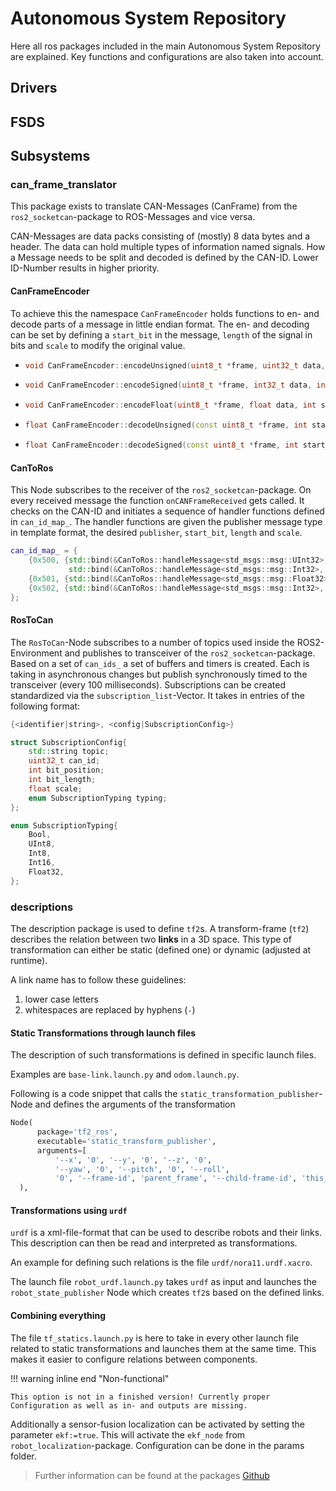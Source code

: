 # Autonomous System Repository

Here all ros packages included in the main Autonomous System Repository are explained. Key functions and configurations are also taken into account.

## Drivers

## FSDS

## Subsystems

### can_frame_translator

This package exists to translate CAN-Messages (CanFrame) from the `ros2_socketcan`-package to ROS-Messages and vice versa.

CAN-Messages are data packs consisting of (mostly) 8 data bytes and a header. The data can hold multiple types of information named signals. How a Message needs to be split and decoded is defined by the CAN-ID. Lower ID-Number results in higher priority.

#### CanFrameEncoder

To achieve this the namespace `CanFrameEncoder` holds functions to en- and decode parts of a message in little endian format. The en- and decoding can be set by defining a `start_bit` in the message, `length` of the signal in bits and `scale` to modify the original value.

- 
  ```cpp
  void CanFrameEncoder::encodeUnsigned(uint8_t *frame, uint32_t data, int start_bit, int length, float scale);
  ```
- 
  ```cpp
  void CanFrameEncoder::encodeSigned(uint8_t *frame, int32_t data, int start_bit, int length, float scale);
  ```
- 
  ```cpp
  void CanFrameEncoder::encodeFloat(uint8_t *frame, float data, int start_bit, int length, float scale);
  ```
- 
  ```cpp
  float CanFrameEncoder::decodeUnsigned(const uint8_t *frame, int start_bit, int length, float scale);
  ```
- 
  ```cpp
  float CanFrameEncoder::decodeSigned(const uint8_t *frame, int start_bit, int length, float scale);
  ```

#### CanToRos

This Node subscribes to the receiver of the `ros2_socketcan`-package. On every received message the function `onCANFrameReceived` gets called. It checks on the CAN-ID and initiates a sequence of handler functions defined in `can_id_map_`. The handler functions are given the publisher message type in template format, the desired `publisher`, `start_bit`, `length` and `scale`.

```cpp
can_id_map_ = {
    {0x500, {std::bind(&CanToRos::handleMessage<std_msgs::msg::UInt32>, this, _1, test_UInt32_publisher_, 8, 8, 1.0f),
             std::bind(&CanToRos::handleMessage<std_msgs::msg::Int32>, this, _1, test_Int32_publisher_, 16, 8, 1.0f)}},
    {0x501, {std::bind(&CanToRos::handleMessage<std_msgs::msg::Float32>, this, _1, test_Float32_publisher_, 0, 32, 1.0f)}},
    {0x502, {std::bind(&CanToRos::handleMessage<std_msgs::msg::Int32>, this, _1, test_Int32_publisher_, 0, 32, 1.0f)}}
};
```

#### RosToCan

The `RosToCan`-Node subscribes to a number of topics used inside the ROS2-Environment and publishes to transceiver of the `ros2_socketcan`-package. Based on a set of `can_ids_` a set of buffers and timers is created. Each is taking in asynchronous changes but publish synchronously timed to the transceiver (every 100 milliseconds). Subscriptions can be created standardized via the `subscription_list`-Vector. It takes in entries of the following format:

```cpp
{<identifier|string>, <config|SubscriptionConfig>}
```

```cpp
struct SubscriptionConfig{
    std::string topic;
    uint32_t can_id;
    int bit_position;
    int bit_length;
    float scale;
    enum SubscriptionTyping typing;
};

enum SubscriptionTyping{
    Bool,
    UInt8,
    Int8,
    Int16,
    Float32,
};
```

### descriptions

The description package is used to define `tf2`s. A transform-frame (`tf2`) describes the relation between two **links** in a 3D space. This type of transformation can either be static (defined one) or dynamic (adjusted at runtime).

A link name has to follow these guidelines:

1. lower case letters
2. whitespaces are replaced by hyphens (`-`)

#### Static Transformations through launch files

The description of such transformations is defined in specific launch files. 

Examples are `base-link.launch.py` and `odom.launch.py`.

Following is a code snippet that calls the `static_transformation_publisher`-Node and defines the arguments of the transformation

```python
Node(
      package='tf2_ros',
      executable='static_transform_publisher',
      arguments=[
          '--x', '0', '--y', '0', '--z', '0',
          '--yaw', '0', '--pitch', '0', '--roll',
          '0', '--frame-id', 'parent_frame', '--child-frame-id', 'this_frame']
  ),
```

#### Transformations using `urdf`

`urdf` is a xml-file-format that can be used to describe robots and their links. This description can then be read and interpreted as transformations.

An example for defining such relations is the file `urdf/nora11.urdf.xacro`. 

The launch file `robot_urdf.launch.py` takes `urdf` as input and launches the `robot_state_publisher` Node which creates `tf2`s based on the defined links.

#### Combining everything

The file `tf_statics.launch.py` is here to take in every other launch file related to static transformations and launches them at the same time. This makes it easier to configure relations between components. 

!!! warning inline end "Non-functional"

    This option is not in a finished version! Currently proper Configuration as well as in- and outputs are missing.

Additionally a sensor-fusion localization can be activated by setting the parameter `ekf:=true`. This will activate the `ekf_node` from `robot_localization`-package. Configuration can be done in the params folder. 

> Further information can be found at the packages [Github](https://github.com/cra-ros-pkg/robot_localization/tree/ros2)